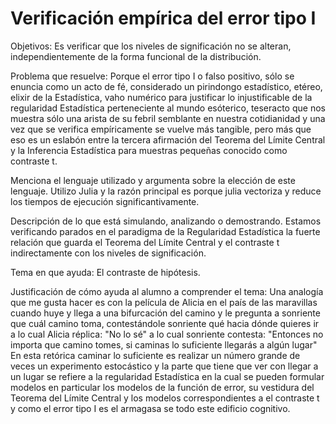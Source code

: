 # Verificación empírica del error tipo I

Objetivos: Es verificar que los niveles de significación no se alteran, independientemente de la forma funcional de la distribución.

Problema que resuelve: Porque el error tipo I o falso positivo, sólo se enuncia como un acto de fé, considerado un pirindongo estadístico, etéreo, elixir de la Estadística, vaho numérico para justificar lo injustificable de la regularidad Estadística perteneciente al mundo esóterico, teseracto que nos muestra sólo una arista de su febril semblante en nuestra
cotidianidad y una vez que se verifica empíricamente se vuelve más tangible, pero más que eso es un eslabón entre la tercera afirmación del Teorema del Límite Central y la Inferencia Estadística para muestras pequeñas conocido como contraste t.

Menciona el lenguaje utilizado y argumenta sobre la elección de este lenguaje. Utilizo Julia y la razón principal es porque julia vectoriza y reduce los tiempos de ejecución significantivamente.

Descripción de lo que está simulando, analizando o demostrando. Estamos verificando parados en el paradigma de la Regularidad Estadística la fuerte relación que guarda el Teorema del Límite Central y el contraste t indirectamente con los niveles de significación.

Tema en que ayuda: El contraste de hipótesis.

Justificación de cómo ayuda al alumno a comprender el tema: Una analogía que me gusta hacer es con la película de Alicia en el país de las maravillas cuando huye y llega a una bifurcación del camino y le pregunta a sonriente que cuál camino toma, contestándole sonriente qué hacia dónde quieres ir a lo cual Alicia réplica: "No lo sé" a lo cual sonriente contesta: "Entonces no importa que camino tomes, si caminas lo suficiente llegarás a algún lugar"  En esta retórica caminar lo suficiente es realizar un número grande de veces un experimento estocástico y la parte que tiene que ver con llegar a un lugar se refiere a la regularidad Estadística en la cual se pueden formular modelos en particular los modelos de la función de error, su vestidura del Teorema del Límite Central y los modelos correspondientes a el contraste t y como el error tipo I es el armagasa se todo este edificio cognitivo. 


